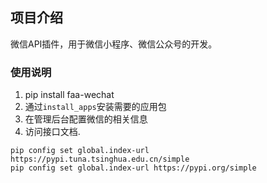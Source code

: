 ## 项目介绍

微信API插件，用于微信小程序、微信公众号的开发。

### 使用说明

1. pip install faa-wechat
2. 通过`install_apps`安装需要的应用包
3. 在管理后台配置微信的相关信息
4. 访问接口文档.

```shell
pip config set global.index-url https://pypi.tuna.tsinghua.edu.cn/simple
pip config set global.index-url https://pypi.org/simple
```